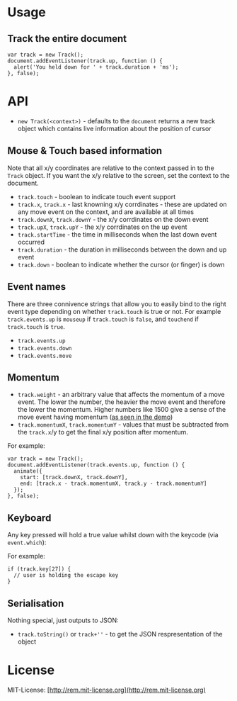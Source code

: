 # Usage

## Track the entire document

    var track = new Track();
    document.addEventListener(track.up, function () {
      alert('You held down for ' + track.duration + 'ms');
    }, false);

# API

* `new Track(<context>)` - defaults to the `document` returns a new track object which contains live information about the position of cursor

## Mouse & Touch based information

Note that all x/y coordinates are relative to the context passed in to the `Track` object. If you want the x/y relative to the screen, set the context to the document.

* `track.touch` - boolean to indicate touch event support
* `track.x`, `track.x` - last knowning x/y corrdinates - these are updated on any move event on the context, and are available at all times
* `track.downX`, `track.downY` - the x/y corrdinates on the down event
* `track.upX`, `track.upY` - the x/y corrdinates on the up event
* `track.startTime` - the time in milliseconds when the last down event occurred
* `track.duration` - the duration in milliseconds between the down and up event
* `track.down` - boolean to indicate whether the cursor (or finger) is down

## Event names

There are three connivence strings that allow you to easily bind to the right event type depending on whether `track.touch` is true or not. For example `track.events.up` is `mouseup` if `track.touch` is `false`, and `touchend` if `track.touch` is `true`.

* `track.events.up`
* `track.events.down`
* `track.events.move`

## Momentum

* `track.weight` - an arbitrary value that affects the momentum of a move event. The lower the number, the heavier the move event and therefore the lower the momentum. Higher numbers like 1500 give a sense of the move event having momentum ([as seen in the demo](http://remy.github.com/track/))
* `track.momentumX`, `track.momentumY` - values that must be subtracted from the `track.x`/y to get the final x/y position after momentum.

For example:

    var track = new Track();
    document.addEventListener(track.events.up, function () {
      animate({
        start: [track.downX, track.downY],
        end: [track.x - track.momentumX, track.y - track.momentumY]
      });
    }, false);

## Keyboard

Any key pressed will hold a true value whilst down with the keycode (via `event.which`):

For example:

    if (track.key[27]) {
      // user is holding the escape key
    }

## Serialisation

Nothing special, just outputs to JSON:

* `track.toString()` or `track+''` - to get the JSON respresentation of the object

# License

MIT-License: [http://rem.mit-license.org](http://rem.mit-license.org)

